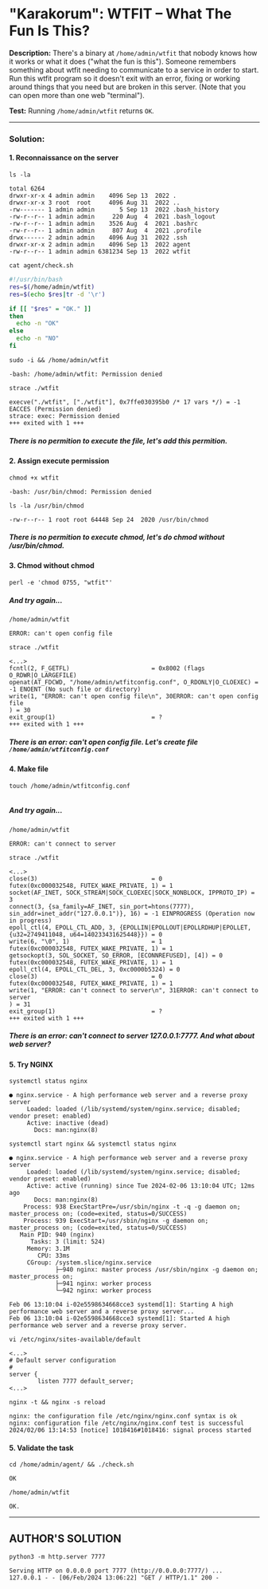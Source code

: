 # "Karakorum": WTFIT – What The Fun Is This?

**Description:** There's a binary at `/home/admin/wtfit` that nobody knows how it works or what it does ("what the fun is this"). Someone remembers something about wtfit needing to communicate to a service in order to start. Run this wtfit program so it doesn't exit with an error, fixing or working around things that you need but are broken in this server. (Note that you can open more than one web "terminal").  

**Test:** Running `/home/admin/wtfit` returns `OK`.  

---

### Solution:
#### 1. Reconnaissance on the server
`ls -la`  
```console
total 6264
drwxr-xr-x 4 admin admin    4096 Sep 13  2022 .
drwxr-xr-x 3 root  root     4096 Aug 31  2022 ..
-rw------- 1 admin admin       5 Sep 13  2022 .bash_history
-rw-r--r-- 1 admin admin     220 Aug  4  2021 .bash_logout
-rw-r--r-- 1 admin admin    3526 Aug  4  2021 .bashrc
-rw-r--r-- 1 admin admin     807 Aug  4  2021 .profile
drwx------ 2 admin admin    4096 Aug 31  2022 .ssh
drwxr-xr-x 2 admin admin    4096 Sep 13  2022 agent
-rw-r--r-- 1 admin admin 6381234 Sep 13  2022 wtfit
```

`cat agent/check.sh`  
```bash
#!/usr/bin/bash
res=$(/home/admin/wtfit)
res=$(echo $res|tr -d '\r')

if [[ "$res" = "OK." ]]
then
  echo -n "OK"
else
  echo -n "NO"
fi
```

`sudo -i && /home/admin/wtfit`  
```console
-bash: /home/admin/wtfit: Permission denied
```

`strace ./wtfit`  
```console
execve("./wtfit", ["./wtfit"], 0x7ffe030395b0 /* 17 vars */) = -1 EACCES (Permission denied)
strace: exec: Permission denied
+++ exited with 1 +++
```
##### There is no permition to execute the file, let's add this permition.


#### 2. Assign execute permission
`chmod +x wtfit`  
```console
-bash: /usr/bin/chmod: Permission denied
```

`ls -la /usr/bin/chmod`  
```console
-rw-r--r-- 1 root root 64448 Sep 24  2020 /usr/bin/chmod
```
##### There is no permition to execute chmod, let's do chmod without /usr/bin/chmod.


#### 3. Chmod without chmod
`perl -e 'chmod 0755, "wtfit"'`  

##### And try again...

`/home/admin/wtfit`  
```console
ERROR: can't open config file
```

`strace ./wtfit`  
```console
<...>
fcntl(2, F_GETFL)                       = 0x8002 (flags O_RDWR|O_LARGEFILE)
openat(AT_FDCWD, "/home/admin/wtfitconfig.conf", O_RDONLY|O_CLOEXEC) = -1 ENOENT (No such file or directory)
write(1, "ERROR: can't open config file\n", 30ERROR: can't open config file
) = 30
exit_group(1)                           = ?
+++ exited with 1 +++
```

##### There is an error: can't open config file. Let's create file `/home/admin/wtfitconfig.conf`


#### 4. Make file
`touch /home/admin/wtfitconfig.conf`  
```console
```

##### And try again...

`/home/admin/wtfit`  
```console
ERROR: can't connect to server
```

`strace ./wtfit`  
```console
<...>
close(3)                                = 0
futex(0xc000032548, FUTEX_WAKE_PRIVATE, 1) = 1
socket(AF_INET, SOCK_STREAM|SOCK_CLOEXEC|SOCK_NONBLOCK, IPPROTO_IP) = 3
connect(3, {sa_family=AF_INET, sin_port=htons(7777), sin_addr=inet_addr("127.0.0.1")}, 16) = -1 EINPROGRESS (Operation now in progress)
epoll_ctl(4, EPOLL_CTL_ADD, 3, {EPOLLIN|EPOLLOUT|EPOLLRDHUP|EPOLLET, {u32=2749411048, u64=140233431625448}}) = 0
write(6, "\0", 1)                       = 1
futex(0xc000032548, FUTEX_WAKE_PRIVATE, 1) = 1
getsockopt(3, SOL_SOCKET, SO_ERROR, [ECONNREFUSED], [4]) = 0
futex(0xc000032548, FUTEX_WAKE_PRIVATE, 1) = 1
epoll_ctl(4, EPOLL_CTL_DEL, 3, 0xc0000b5324) = 0
close(3)                                = 0
futex(0xc000032548, FUTEX_WAKE_PRIVATE, 1) = 1
write(1, "ERROR: can't connect to server\n", 31ERROR: can't connect to server
) = 31
exit_group(1)                           = ?
+++ exited with 1 +++
```

##### There is an error: can't connect to server 127.0.0.1:7777. And what about web server?


#### 5. Try NGINX
`systemctl status nginx`  
```console
● nginx.service - A high performance web server and a reverse proxy server
     Loaded: loaded (/lib/systemd/system/nginx.service; disabled; vendor preset: enabled)
     Active: inactive (dead)
       Docs: man:nginx(8)
```

`systemctl start nginx && systemctl status nginx`  
```console
● nginx.service - A high performance web server and a reverse proxy server
     Loaded: loaded (/lib/systemd/system/nginx.service; disabled; vendor preset: enabled)
     Active: active (running) since Tue 2024-02-06 13:10:04 UTC; 12ms ago
       Docs: man:nginx(8)
    Process: 938 ExecStartPre=/usr/sbin/nginx -t -q -g daemon on; master_process on; (code=exited, status=0/SUCCESS)
    Process: 939 ExecStart=/usr/sbin/nginx -g daemon on; master_process on; (code=exited, status=0/SUCCESS)
   Main PID: 940 (nginx)
      Tasks: 3 (limit: 524)
     Memory: 3.1M
        CPU: 33ms
     CGroup: /system.slice/nginx.service
             ├─940 nginx: master process /usr/sbin/nginx -g daemon on; master_process on;
             ├─941 nginx: worker process
             └─942 nginx: worker process

Feb 06 13:10:04 i-02e5598634668cce3 systemd[1]: Starting A high performance web server and a reverse proxy server...
Feb 06 13:10:04 i-02e5598634668cce3 systemd[1]: Started A high performance web server and a reverse proxy server.
```

`vi /etc/nginx/sites-available/default`  
```console
<...>
# Default server configuration
#
server {
        listen 7777 default_server;
<...>
```

`nginx -t && nginx -s reload`  
```console
nginx: the configuration file /etc/nginx/nginx.conf syntax is ok
nginx: configuration file /etc/nginx/nginx.conf test is successful
2024/02/06 13:14:53 [notice] 1018416#1018416: signal process started
```

#### 5. Validate the task
`cd /home/admin/agent/ && ./check.sh`  
```console
OK
```

`/home/admin/wtfit`  
```console
OK.
```


---

## AUTHOR'S SOLUTION
`python3 -m http.server 7777`  
```console
Serving HTTP on 0.0.0.0 port 7777 (http://0.0.0.0:7777/) ...
127.0.0.1 - - [06/Feb/2024 13:06:22] "GET / HTTP/1.1" 200 -
```
